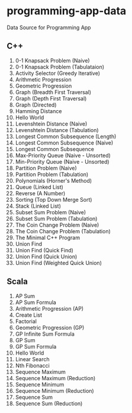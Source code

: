 # programming-app-data
Data Source for Programming App

## C++

1. 0-1 Knapsack Problem (Naive)
1. 0-1 Knapsack Problem (Tabulataion)
1. Activity Selector (Greedy Iterative)
1. Arithmetic Progression
1. Geometric Progression
1. Graph (Breadth First Traversal)
1. Graph (Depth First  Traversal)
1. Graph (Directed)
1. Hamming Distance
1. Hello World
1. Levenshtein Distance (Naive)
1. Levenshtein Distance (Tabulation)
1. Longest Common Subsequence (Length)
1. Longest Common Subsequence (Naive)
1. Longest Common Subsequence
1. Max-Priority Queue (Naive - Unsorted)
1. Min-Priority Queue (Naive - Unsorted)
1. Partition Problem (Naive)
1. Partition Problem (Tabulation)
1. Polynomials (Horner's Method)
1. Queue (Linked List)
1. Reverse (A Number)
1. Sorting (Top Down Merge Sort)
1. Stack (Linked List)
1. Subset Sum Problem (Naive)
1. Subset Sum Problem (Tabulation)
1. The Coin Change Problem (Naive)
1. The Coin Change Problem (Tabulation)
1. The Minimal C++ Program
1. Union Find
1. Union Find (Quick Find)
1. Union Find (Quick Union)
1. Union Find (Weighted Quick Union)

## Scala

1. AP Sum
1. AP Sum Formula
1. Arithmetic Progression (AP)
1. Create List
1. Factorial
1. Geometric Progression (GP)
1. GP Infinite Sum Formula
1. GP Sum
1. GP Sum Formula
1. Hello World
1. Linear Search
1. Nth Fibonacci
1. Sequence Maximum
1. Sequence Maximum (Reduction)
1. Sequence Minimum
1. Sequence Minimum (Reduction)
1. Sequence Sum
1. Sequence Sum (Reduction)